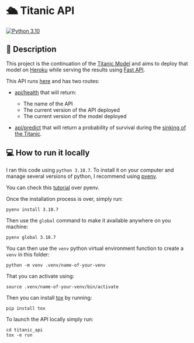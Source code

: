 # :passenger_ship: Titanic API

[![Python 3.10](https://img.shields.io/badge/python-3.10-blue.svg)](https://www.python.org/downloads/release/python-360/)

## :memo: Description

This project is the continuation of the [Titanic Model](https://github.com/jordandelbar/titanic-model) and aims to deploy that model on [Heroku](https://dashboard.heroku.com/apps) while serving the results using [Fast API](https://fastapi.tiangolo.com/).

This API runs [here](https://titanic-api-jd88.herokuapp.com) and has two routes:

* <u>api/health</u> that will return:
    - The name of the API
    - The current version of the API deployed
    - The current version of the model deployed

* <u>api/predict</u> that will return a probability of survival during the [sinking of the Titanic](https://en.wikipedia.org/wiki/Sinking_of_the_Titanic).

## :computer: How to run it locally

I ran this code using `python 3.10.7`. To install it on your computer and manage several versions of python, I recommend using [pyenv](https://github.com/pyenv/pyenv).

You can check this [tutorial](https://realpython.com/intro-to-pyenv/) over pyenv.

Once the installation process is over, simply run:

```
pyenv install 3.10.7
```

Then use the `global` command to make it available anywhere on you machine:

```
pyenv global 3.10.7
```

You can then use the `venv` python virtual environment function to create a `venv` in this folder:

```
python -m venv .venv/name-of-your-venv
```

That you can activate using:
```
source .venv/name-of-your-venv/bin/activate
```
Then you can install [tox](https://tox.wiki/en/latest/index.html#) by running:
```
pip install tox
```
To launch the API locally simply run:
```
cd titanic_api
tox -e run
```
